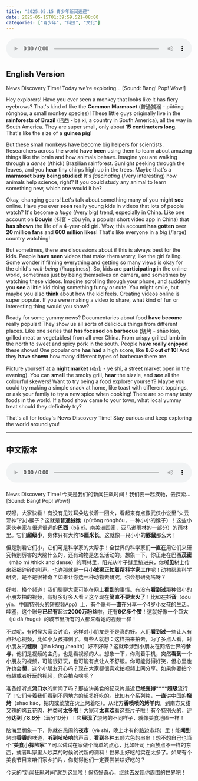 ```yaml
---
title: "2025.05.15 青少年新闻速递"
date: 2025-05-15T01:39:59.521+08:00
categories: ["青少年", "科技", "文化"]
---
```

<audio controls style="width: 100%; max-width: 900px; margin: 1.5em 0; display: block;">
  <source src="/mp3/teen_news/20250515.en.mp3" type="audio/mpeg">
</audio>

## English Version

News Discovery Time! Today we're exploring...
[Sound: Bang! Pop! Wow!]

Hey explorers! Have you ever seen a monkey that looks like it has fiery eyebrows? That's kind of like the **Common Marmoset** (普通狨猴 - pǔtōng rónghóu, a small monkey species)! These little guys originally live in the **rainforests of Brazil** (巴西 - bā xī, a country in South America), all the way in South America. They are super small, only about **15 centimeters long**. That's like the size of a **guinea pig**!

But these small monkeys have become big helpers for scientists. Researchers across the world **have been** using them to learn about amazing things like the brain and how animals behave. Imagine you are walking through a *dense* (/thick) Brazilian rainforest. Sunlight peeking through the leaves, and you **hear** tiny chirps high up in the trees. Maybe that's a **marmoset busy being studied**! It's *fascinating* (/very interesting) how animals help science, right? If you could study any animal to learn something new, which one would it be?

Okay, changing gears! Let's talk about something many of you might **see** online. Have you ever **seen** really young kids in videos that lots of people watch? It's become a *huge* (/very big) trend, especially in China. Like one account on **Douyin** (抖音 - dǒu yīn, a popular short video app in China) that **has shown** the life of a 4-year-old girl. Wow, this account **has gotten** over **20 million fans** and **600 million likes**! That's like everyone in a *big* (/large) country watching!

But sometimes, there are discussions about if this is always best for the kids. People **have seen** videos that make them worry, like the girl falling. Some wonder if filming everything and getting so many views is okay for the child's *well-being* (/happiness). So, kids are **participating** in the online world, sometimes just by being themselves on camera, and sometimes by watching these videos. Imagine scrolling through your phone, and suddenly you **see** a little kid doing something funny or cute. You might smile, but maybe you also **think** about how the kid feels. Creating videos online is super popular. If you were making a video to share, what kind of fun or interesting thing would you show?

Ready for some yummy news? Documentaries about food **have become** really popular! They show us all sorts of delicious things from different places. Like one series that **has focused** on **barbecue** (烧烤 - shāo kǎo, grilled meat or vegetables) from all over China. From crispy grilled lamb in the north to sweet and spicy pork in the south. People **have really enjoyed** these shows! One popular one **has had** a high score, like **8.6 out of 10**! And they **have shown** how many different types of barbecue there are.

Picture yourself at a **night market** (夜市 - yè shì, a street market open in the evening). You can **smell** the smoky grill, **hear** the sizzle, and **see** all the colourful skewers! Want to try being a food explorer yourself? Maybe you could try making a simple snack at home, like toast with different toppings, or ask your family to try a new spice when cooking! There are so many tasty foods in the world. If a food show came to your town, what local yummy treat should they definitely try?

That's all for today's News Discovery Time! Stay curious and keep exploring the world around you!

---

## 中文版本
<audio controls style="width: 100%; max-width: 900px; margin: 1.5em 0; display: block;">
  <source src="/mp3/teen_news/20250515.cn.mp3" type="audio/mpeg">
</audio>

News Discovery Time! 今天是我们的新闻狂飙时间！我们要一起疾驰，去探索...
[Sound: Bang! Pop! Wow!]

哎呀，大家快看！有没有见过耳朵边长着一团火，看起来有点像武侠小说里“火云邪神”的小猴子？这就是**普通狨猴**（pǔtōng rónghóu，一种小小的猴子）！这些小家伙老家在很远很远的**巴西**（bā xī，南美洲国家，亚马逊雨林的一部分）的雨林里。它们**超级小**，身体只有大约**15厘米长**。这就像一只小小的**豚鼠**那么大！

但是别看它们小，它们可是科学家的大帮手！全世界的科学家们**一直在**用它们来研究特别厉害的大脑什么的，还有动物是怎么活动的。想象一下，你正走在巴西**茂密**（mào mì /thick and dense）的雨林里，阳光从叶子缝里挤进来，你**听见**树上传来细细碎碎的叫声。也许那就是一只**小狨猴正忙着帮科学家工作**呢！动物帮助科学研究，是不是很神奇？如果让你选一种动物去研究，你会想研究啥呀？

好啦，换个频道！我们聊聊大家可能在网上**看到**的事情。有没有**看到过**那种很小的小朋友拍的视频，有好多好多人看？这个现在**简直不要太火了**！比如在**抖音**（dǒu yīn，中国特别火的短视频App）上，有个账号**一直**在分享一个4岁小女孩的生活。哇塞，这个账号**已经有**超过**2000万粉丝**啦，还有**6亿多个赞**！这就好像一个**巨大**（jù dà /huge）的城市里所有的人都来看她的视频一样！

不过呢，有时候大家会讨论，这样对小朋友是不是真的好。人们**看到过**一些让人有点担心视频，比如小女孩摔倒了。有些人就想：这样拍来拍去，为了多点人看，对小朋友的**健康**（jiàn kāng /health）好不好呀？这就牵涉到小朋友在网络世界的**参与**，他们是视频的主角，也是看视频的人。想象一下，你刷着手机，突然**看到**一个小朋友的视频，可能很好玩，也可能有点让人不舒服。你可能觉得好笑，但心里也许也会**想**，这个小朋友开心吗？现在大家都很喜欢拍视频上网分享。如果你要拍个有趣或者好玩的视频，你会拍点啥呢？

准备好听点**流口水**的新闻了吗？那些讲美食的纪录片最近**已经变得****超级**流行了！它们带着我们看到不同地方的超多好吃的。比如有个系列片，**一直**讲中国的**烧烤**（shāo kǎo，把肉或菜放在火上烤着吃）。从北方**香喷喷的烤羊肉**，到南方又甜又辣的烤五花肉，种类**可太多啦**！大家可**太喜欢**看这些片子啦！有个特别火的，评分**达到**了**8.6分**（满分10分）！它**展现了**烧烤的不同样子，就像美食地图一样！

脑海里想象一下，你就在热闹的**夜市**（yè shì，晚上才有的路边市场）里！能**闻到**烤肉**香香**的味道，**听到吱吱响**的声音，**看到**各种五颜六色的串串！想不想自己也当个“**美食小探险家**”？可以试试在家做个简单的点心，比如吐司上面放点不一样的东西，或者叫家里人炒菜的时候试试新的调料！世界上好吃的实在太多了。如果有个美食节目来咱们家乡拍片，你觉得他们一定要尝尝啥好吃的？

今天的“新闻狂飙时间”就到这里啦！保持好奇心，继续去发现你周围的世界吧！
